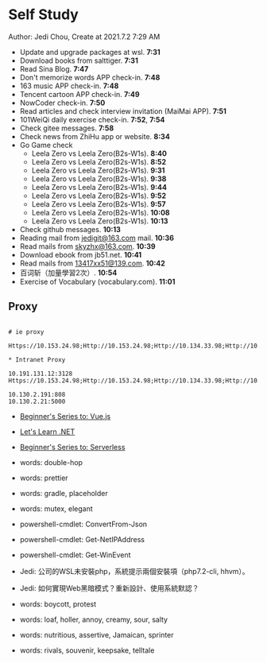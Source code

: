 # Self Study

Author: Jedi Chou, Create at 2021.7.2 7:29 AM

* Update and upgrade packages at wsl. **7:31**
* Download books from salttiger. **7:31**
* Read Sina Blog. **7:47**
* Don't memorize words APP check-in. **7:48**
* 163 music APP check-in. **7:48**
* Tencent cartoon APP check-in. **7:49**
* NowCoder check-in. **7:50**
* Read articles and check interview invitation (MaiMai APP). **7:51**
* 101WeiQi daily exercise check-in. **7:52**, **7:54**
* Check gitee messages. **7:58**
* Check news from ZhiHu app or website. **8:34**
* Go Game check
  * Leela Zero vs Leela Zero(B2s-W1s). **8:40**
  * Leela Zero vs Leela Zero(B2s-W1s). **8:52**
  * Leela Zero vs Leela Zero(B2s-W1s). **9:31**
  * Leela Zero vs Leela Zero(B2s-W1s). **9:38**
  * Leela Zero vs Leela Zero(B2s-W1s). **9:44**
  * Leela Zero vs Leela Zero(B2s-W1s). **9:52**
  * Leela Zero vs Leela Zero(B2s-W1s). **9:57**
  * Leela Zero vs Leela Zero(B2s-W1s). **10:08**
  * Leela Zero vs Leela Zero(B2s-W1s). **10:13**
* Check github messages. **10:13**
* Reading mail from jedigit@163.com mail. **10:36**
* Read mails from skyzhx@163.com. **10:39**
* Download ebook from jb51.net. **10:41**
* Read mails from 13417xx51@139.com. **10:42**
* 百词斩（加量學習2次）. **10:54**
* Exercise of Vocabulary (vocabulary.com). **11:01**

## Proxy

```memo

# ie proxy

Https://10.153.24.98;Http://10.153.24.98;Http://10.134.33.98;Http://10.98.29.190;Https://Ca.Foxconn.Com;Http://Ca.Foxconn.Com;Http://esign.efoxconn.com;Http://ks.esign.efoxconn.com;Http://evouchers.efoxconn.com;Http://emvouchers.efoxconn.com;10.*;10.*;*.efoxconn.com;*.foxconn.com;*.moko.cc;*.163.com;*.mm131.com;*.mmjpg.com;*.jd.com;*.github.com;github.com;pan.baidu.com;https://ssl.mail.163.com;*.weibo.com;developer.aliyun.com;*.bilibili.com;*.adobe.com;*.elastic.co;*.sina.com.cn;transfer.efoxconn.com;*.qq.com;*.cnblogs.com;*.youdao.com;*.blogspot.com;*.youdao.com;*.yinxiang.com;*.youku.com;*.iteye.com;*.layui.com;*.amazeui.org;*.golang.org;www.0daydown.com;*.minmaxtec.com

* Intranet Proxy

10.191.131.12:3128
Https://10.153.24.98;Http://10.153.24.98;Http://10.134.33.98;Http://10.98.29.190;Https://Ca.Foxconn.Com;Http://Ca.Foxconn.Com;Http://esign.efoxconn.com;Http://ks.esign.efoxconn.com;Http://evouchers.efoxconn.com;Http://emvouchers.efoxconn.com

10.130.2.191:808
10.130.2.21:5000
```

* [Beginner's Series to: Vue.js](https://channel9.msdn.com/Series/Beginners-Series-to-Vuejs)
* [Let's Learn .NET](https://channel9.msdn.com/Shows/lets-learn-dotnet)
* [Beginner's Series to: Serverless](https://channel9.msdn.com/Series/Beginners-Series-to-Serverless)

* words: double-hop
* words: prettier
* words: gradle, placeholder
* words: mutex, elegant
* powershell-cmdlet: ConvertFrom-Json
* powershell-cmdlet: Get-NetIPAddress
* powershell-cmdlet: Get-WinEvent
* Jedi: 公司的WSL未安裝php，系統提示兩個安裝項（php7.2-cli, hhvm）。
* Jedi: 如何實現Web黑暗模式？重新設計、使用系統默認？
* words: boycott, protest
* words: loaf, holler, annoy, creamy, sour, salty
* words: nutritious, assertive, Jamaican, sprinter
* words: rivals, souvenir, keepsake, telltale
